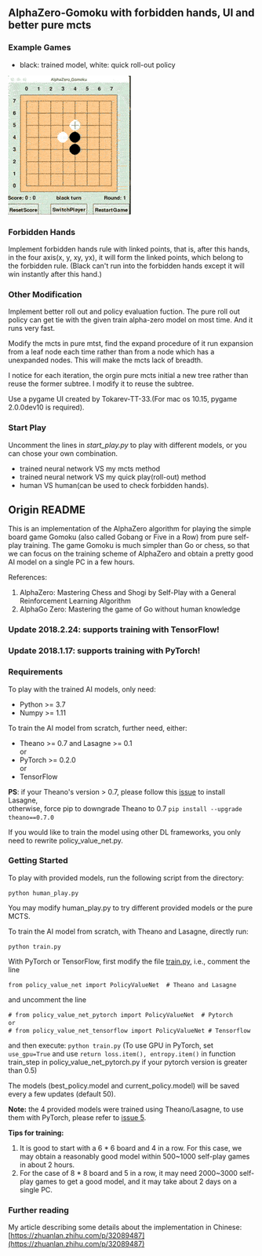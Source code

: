 ## AlphaZero-Gomoku with forbidden hands, UI and better pure mcts
### Example Games
- black: trained model, white: quick roll-out policy
  
![black: trained model, white:quick roll-out](./playout400.gif)
### Forbidden Hands
Implement forbidden hands rule with linked points, that is, after this hands, in the four axis(x, y, xy, yx), it will form the linked points, which belong to the forbidden rule. (Black can't run into the forbidden hands except it will win instantly after this hand.)
### Other Modification
Implement better roll out and policy evaluation fuction. The pure roll out policy can get tie with the given train alpha-zero model on most time. And it runs very fast.

Modify the mcts in pure mtst, find the expand procedure of it run expansion from a leaf node each time rather than from a node which has a unexpanded nodes. This will make the mcts lack of breadth. 

I notice for each iteration, the orgin pure mcts initial a new tree rather than reuse the former subtree. I modify it to reuse the subtree.

Use a pygame UI created by Tokarev-TT-33.(For mac os 10.15, pygame 2.0.0dev10 is required).
### Start Play
Uncomment the lines in _start\_play.py_ to play with different models, or you can chose your own combination.
* trained neural network VS my mcts method
* trained neural network VS my quick play(roll-out) method
* human VS human(can be used to check forbidden hands).

## Origin README
This is an implementation of the AlphaZero algorithm for playing the simple board game Gomoku (also called Gobang or Five in a Row) from pure self-play training. The game Gomoku is much simpler than Go or chess, so that we can focus on the training scheme of AlphaZero and obtain a pretty good AI model on a single PC in a few hours. 

References:  
1. AlphaZero: Mastering Chess and Shogi by Self-Play with a General Reinforcement Learning Algorithm
2. AlphaGo Zero: Mastering the game of Go without human knowledge

### Update 2018.2.24: supports training with TensorFlow!
### Update 2018.1.17: supports training with PyTorch!

### Requirements
To play with the trained AI models, only need:
- Python >= 3.7
- Numpy >= 1.11

To train the AI model from scratch, further need, either:
- Theano >= 0.7 and Lasagne >= 0.1      
or
- PyTorch >= 0.2.0    
or
- TensorFlow

**PS**: if your Theano's version > 0.7, please follow this [issue](https://github.com/aigamedev/scikit-neuralnetwork/issues/235) to install Lasagne,  
otherwise, force pip to downgrade Theano to 0.7 ``pip install --upgrade theano==0.7.0``

If you would like to train the model using other DL frameworks, you only need to rewrite policy_value_net.py.

### Getting Started
To play with provided models, run the following script from the directory:  
```
python human_play.py  
```
You may modify human_play.py to try different provided models or the pure MCTS.

To train the AI model from scratch, with Theano and Lasagne, directly run:   
```
python train.py
```
With PyTorch or TensorFlow, first modify the file [train.py](https://github.com/junxiaosong/AlphaZero_Gomoku/blob/master/train.py), i.e., comment the line
```
from policy_value_net import PolicyValueNet  # Theano and Lasagne
```
and uncomment the line 
```
# from policy_value_net_pytorch import PolicyValueNet  # Pytorch
or
# from policy_value_net_tensorflow import PolicyValueNet # Tensorflow
```
and then execute: ``python train.py``  (To use GPU in PyTorch, set ``use_gpu=True`` and use ``return loss.item(), entropy.item()`` in function train_step in policy_value_net_pytorch.py if your pytorch version is greater than 0.5)

The models (best_policy.model and current_policy.model) will be saved every a few updates (default 50).  

**Note:** the 4 provided models were trained using Theano/Lasagne, to use them with PyTorch, please refer to [issue 5](https://github.com/junxiaosong/AlphaZero_Gomoku/issues/5).

**Tips for training:**
1. It is good to start with a 6 * 6 board and 4 in a row. For this case, we may obtain a reasonably good model within 500~1000 self-play games in about 2 hours.
2. For the case of 8 * 8 board and 5 in a row, it may need 2000~3000 self-play games to get a good model, and it may take about 2 days on a single PC.

### Further reading
My article describing some details about the implementation in Chinese: [https://zhuanlan.zhihu.com/p/32089487](https://zhuanlan.zhihu.com/p/32089487) 
